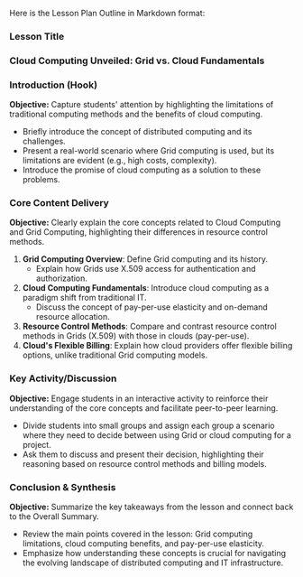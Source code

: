 Here is the Lesson Plan Outline in Markdown format:

### Lesson Title
### Cloud Computing Unveiled: Grid vs. Cloud Fundamentals

### Introduction (Hook)
**Objective:** Capture students' attention by highlighting the limitations of traditional computing methods and the benefits of cloud computing.

*   Briefly introduce the concept of distributed computing and its challenges.
*   Present a real-world scenario where Grid computing is used, but its limitations are evident (e.g., high costs, complexity).
*   Introduce the promise of cloud computing as a solution to these problems.

### Core Content Delivery
**Objective:** Clearly explain the core concepts related to Cloud Computing and Grid Computing, highlighting their differences in resource control methods.

1.  **Grid Computing Overview**: Define Grid computing and its history.
    *   Explain how Grids use X.509 access for authentication and authorization.
2.  **Cloud Computing Fundamentals**: Introduce cloud computing as a paradigm shift from traditional IT.
    *   Discuss the concept of pay-per-use elasticity and on-demand resource allocation.
3.  **Resource Control Methods**: Compare and contrast resource control methods in Grids (X.509) with those in clouds (pay-per-use).
4.  **Cloud's Flexible Billing**: Explain how cloud providers offer flexible billing options, unlike traditional Grid computing models.

### Key Activity/Discussion
**Objective:** Engage students in an interactive activity to reinforce their understanding of the core concepts and facilitate peer-to-peer learning.

*   Divide students into small groups and assign each group a scenario where they need to decide between using Grid or cloud computing for a project.
*   Ask them to discuss and present their decision, highlighting their reasoning based on resource control methods and billing models.

### Conclusion & Synthesis
**Objective:** Summarize the key takeaways from the lesson and connect back to the Overall Summary.

*   Review the main points covered in the lesson: Grid computing limitations, cloud computing benefits, and pay-per-use elasticity.
*   Emphasize how understanding these concepts is crucial for navigating the evolving landscape of distributed computing and IT infrastructure.